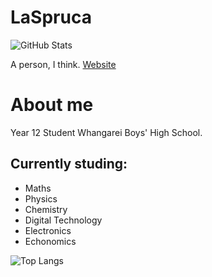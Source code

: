 # LaSpruca
![GitHub Stats](https://github-readme-stats.vercel.app/api?username=laspruca&show_icons=true)

A person, I think.
[Website](https://laspruca.nz)

# About me
Year 12 Student Whangarei Boys' High School.
## Currently studing:
- Maths
- Physics
- Chemistry
- Digital Technology
- Electronics
- Echonomics

![Top Langs](https://github-readme-stats.vercel.app/api/top-langs/?username=laspruca&langs_count=10&layout=compact)
